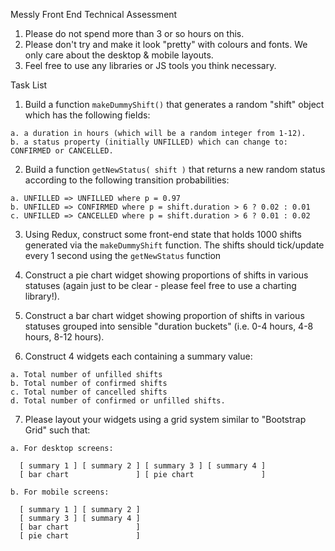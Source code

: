 Messly Front End Technical Assessment

  1. Please do not spend more than 3 or so hours on this.
  2. Please don't try and make it look "pretty" with colours and fonts. We only care about the desktop & mobile layouts.
  3. Feel free to use any libraries or JS tools you think necessary.

Task List

  1. Build a function `makeDummyShift()` that generates a random "shift" object which has the following fields:

    a. a duration in hours (which will be a random integer from 1-12).
    b. a status property (initially UNFILLED) which can change to: CONFIRMED or CANCELLED.

  2. Build a function `getNewStatus( shift )` that returns a new random status according to the following transition probabilities:

    a. UNFILLED => UNFILLED where p = 0.97
    b. UNFILLED => CONFIRMED where p = shift.duration > 6 ? 0.02 : 0.01
    c. UNFILLED => CANCELLED where p = shift.duration > 6 ? 0.01 : 0.02

  3. Using Redux, construct some front-end state that holds 1000 shifts generated via the `makeDummyShift` function. The shifts should tick/update every 1 second using the `getNewStatus` function

  4. Construct a pie chart widget showing proportions of shifts in various statuses (again just to be clear - please feel free to use a charting library!).

  5. Construct a bar chart widget showing proportion of shifts in various statuses grouped into sensible "duration buckets" (i.e. 0-4 hours, 4-8 hours, 8-12 hours).

  6. Construct 4 widgets each containing a summary value:

    a. Total number of unfilled shifts
    b. Total number of confirmed shifts
    c. Total number of cancelled shifts
    d. Total number of confirmed or unfilled shifts.

  7. Please layout your widgets using a grid system similar to "Bootstrap Grid" such that:

    a. For desktop screens:

      [ summary 1 ] [ summary 2 ] [ summary 3 ] [ summary 4 ]
      [ bar chart               ] [ pie chart               ]

    b. For mobile screens:

      [ summary 1 ] [ summary 2 ]
      [ summary 3 ] [ summary 4 ]
      [ bar chart               ]
      [ pie chart               ]
